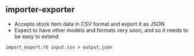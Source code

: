## importer-exporter

* Accepts stock item data in CSV format and export it as JSON
* Expect to have other models and formats very soon, and so it needs to be easy to extend

`import_export.rb input.csv > output.json`
